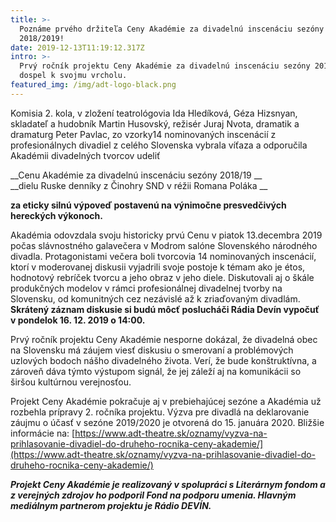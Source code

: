 ```yaml
---
title: >-
  Poznáme prvého držiteľa Ceny Akadémie za divadelnú inscenáciu sezóny
  2018/2019!
date: 2019-12-13T11:19:12.317Z
intro: >-
  Prvý ročník projektu Ceny Akadémie za divadelnú inscenáciu sezóny 2018/2019
  dospel k svojmu vrcholu.
featured_img: /img/adt-logo-black.png
---
```

Komisia 2. kola, v zložení teatrológovia Ida Hledíková, Géza Hizsnyan, skladateľ a hudobník Martin Husovský, režisér Juraj Nvota, dramatik a dramaturg Peter Pavlac, zo vzorky14 nominovaných inscenácií z profesionálnych divadiel z celého Slovenska vybrala víťaza a odporučila Akadémii divadelných tvorcov udeliť

__Cenu Akadémie za divadelnú inscenáciu sezóny 2018/19__ \
__dielu Ruske denníky z Činohry SND v réžii Romana Poláka__

__za eticky silnú výpoveď postavenú na výnimočne presvedčivých hereckých výkonoch.__

Akadémia odovzdala svoju historicky prvú Cenu v piatok 13.decembra 2019 počas slávnostného galavečera v Modrom salóne Slovenského národného divadla. Protagonistami večera boli tvorcovia 14 nominovaných inscenácií, ktorí v moderovanej diskusii vyjadrili svoje postoje k témam ako je étos, hodnotový rebríček tvorcu a jeho obraz v jeho diele. Diskutovali aj o  škále produkčných modelov v rámci profesionálnej divadelnej tvorby na Slovensku, od komunitných cez nezávislé až k zriaďovaným divadlám. \
__Skrátený záznam diskusie si budú môcť poslucháči  Rádia Devín vypočuť v pondelok 16. 12. 2019  o 14:00.__

Prvý ročník projektu Ceny Akadémie nesporne dokázal, že divadelná obec na Slovensku má záujem viesť diskusiu o smerovaní a problémových uzlových bodoch nášho divadelného života. Verí, že bude konštruktívna, a zároveň dáva týmto výstupom signál, že jej záleží aj na komunikácii so širšou kultúrnou verejnosťou.

Projekt Ceny Akadémie pokračuje aj v prebiehajúcej sezóne a Akadémia už rozbehla prípravy 2. ročníka projektu. Výzva pre divadlá na deklarovanie záujmu o účasť v sezóne 2019/2020 je otvorená do 15. januára 2020.  Bližšie informácie na: [https://www.adt-theatre.sk/oznamy/vyzva-na-prihlasovanie-divadiel-do-druheho-rocnika-ceny-akademie/](https://www.adt-theatre.sk/oznamy/vyzva-na-prihlasovanie-divadiel-do-druheho-rocnika-ceny-akademie/)

___Projekt Ceny Akadémie je realizovaný v spolupráci s Literárnym fondom a z verejných zdrojov ho podporil Fond na podporu umenia. Hlavným mediálnym partnerom projektu je Rádio DEVÍN.___
